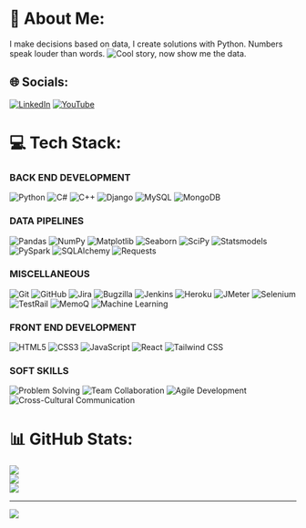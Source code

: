 # 💫 About Me:
I make decisions based on data, I create solutions with Python. Numbers speak louder than words. ![Cool story, now show me the data.](https://img.shields.io/badge/Cool%20story--now%20show%20me%20the%20data.-blue?style=flat-square)


## 🌐 Socials:
[![LinkedIn](https://img.shields.io/badge/LinkedIn-%230077B5.svg?logo=linkedin&logoColor=white)](https://linkedin.com/in/kkaann) [![YouTube](https://img.shields.io/badge/YouTube-%23FF0000.svg?logo=YouTube&logoColor=white)](https://youtube.com/@GameDevKaan) 

# 💻 Tech Stack:
### BACK END DEVELOPMENT
![Python](https://img.shields.io/badge/Python-3.10-blue?logo=python&logoColor=white)
![C#](https://img.shields.io/badge/C%23-9.0-239120?logo=csharp&logoColor=white)
![C++](https://img.shields.io/badge/C++-17-00599C?logo=cplusplus&logoColor=white)
![Django](https://img.shields.io/badge/Django-4.2-darkgreen?logo=django&logoColor=white)
![MySQL](https://img.shields.io/badge/MySQL-8.0-blue?logo=mysql&logoColor=white)
![MongoDB](https://img.shields.io/badge/MongoDB-6.0-green?logo=mongodb&logoColor=white)
### DATA PIPELINES 
![Pandas](https://img.shields.io/badge/Pandas-2.0-darkgreen?logo=pandas&logoColor=white)
![NumPy](https://img.shields.io/badge/NumPy-1.24-blueviolet?logo=numpy&logoColor=white)
![Matplotlib](https://img.shields.io/badge/Matplotlib-3.7-orange?logo=matplotlib&logoColor=white)
![Seaborn](https://img.shields.io/badge/Seaborn-0.12-cyan?logo=seaborn&logoColor=white)
![SciPy](https://img.shields.io/badge/SciPy-1.11-darkblue?logo=scipy&logoColor=white)
![Statsmodels](https://img.shields.io/badge/Statsmodels-0.14-darkred)
![PySpark](https://img.shields.io/badge/PySpark-3.5-orange?logo=apache-spark&logoColor=white)
![SQLAlchemy](https://img.shields.io/badge/SQLAlchemy-2.0-red?logo=sqlalchemy&logoColor=white)
![Requests](https://img.shields.io/badge/Requests-2.31-black)
### MISCELLANEOUS
![Git](https://img.shields.io/badge/Git-F05032?logo=git&logoColor=white)
![GitHub](https://img.shields.io/badge/GitHub-181717?logo=github&logoColor=white)
![Jira](https://img.shields.io/badge/Jira-0052CC?logo=jira&logoColor=white)
![Bugzilla](https://img.shields.io/badge/Bugzilla-CC0000)
![Jenkins](https://img.shields.io/badge/Jenkins-D24939?logo=jenkins&logoColor=white)
![Heroku](https://img.shields.io/badge/Heroku-430098?logo=heroku&logoColor=white)
![JMeter](https://img.shields.io/badge/JMeter-ED8B00?logo=apache&logoColor=white)
![Selenium](https://img.shields.io/badge/Selenium-43B02A?logo=selenium&logoColor=white)
![TestRail](https://img.shields.io/badge/TestRail-009688)
![MemoQ](https://img.shields.io/badge/MemoQ-6C3483)
![Machine Learning](https://img.shields.io/badge/Machine%20Learning-Enabled-yellowgreen)
### FRONT END DEVELOPMENT
![HTML5](https://img.shields.io/badge/HTML5-E34F26?logo=html5&logoColor=white)
![CSS3](https://img.shields.io/badge/CSS3-1572B6?logo=css3&logoColor=white)
![JavaScript](https://img.shields.io/badge/JavaScript-F7DF1E?logo=javascript&logoColor=black)
![React](https://img.shields.io/badge/React-2023-61DAFB?logo=react&logoColor=black)
![Tailwind CSS](https://img.shields.io/badge/TailwindCSS-0.0.3-38B2AC?logo=tailwind-css&logoColor=white)
### SOFT SKILLS
![Problem Solving](https://img.shields.io/badge/Problem%20Solving-Critical-blue)
![Team Collaboration](https://img.shields.io/badge/Team%20Collaboration-Active-green)
![Agile Development](https://img.shields.io/badge/Agile%20Development-Scrum-orange)
![Cross-Cultural Communication](https://img.shields.io/badge/Cross--Cultural%20Communication-Global-purple)

# 📊 GitHub Stats:
![](https://github-readme-stats.vercel.app/api?username=boe777&theme=shades-of-purple&hide_border=true&include_all_commits=true&count_private=true)<br/>
![](https://github-readme-streak-stats.herokuapp.com/?user=boe777&theme=shades-of-purple&hide_border=true)<br/>
![](https://github-readme-stats.vercel.app/api/top-langs/?username=boe777&theme=shades-of-purple&hide_border=true&include_all_commits=true&count_private=true&layout=compact)

---
![](https://komarev.com/ghpvc/?username=Boe777)

